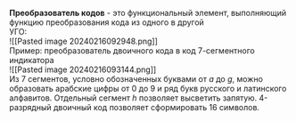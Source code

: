 **Преобразователь кодов** - это функциональный элемент, выполняющий функцию преобразования кода из одного в другой  
УГО:  
![[Pasted image 20240216092948.png]]  
Пример: преобразователь двоичного кода в код 7-сегментного индикатора  
![[Pasted image 20240216093144.png]]  
Из 7 сегментов, условно обозначенных буквами от $a$ до $g$, можно образовать арабские цифры от 0 до 9 и ряд букв русского и латинского алфавитов. Отдельный сегмент $h$ позволяет высветить запятую. 4-разрядный двоичный код позволяет сформировать 16 символов.